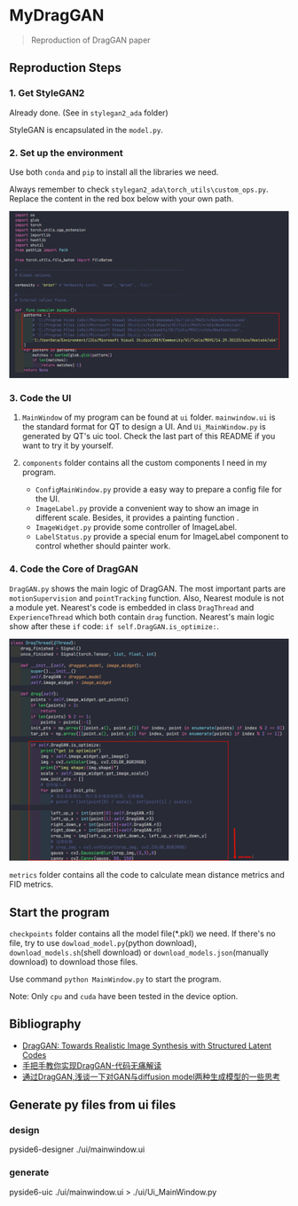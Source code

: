 # MyDragGAN

> Reproduction of DragGAN paper

## Reproduction Steps

### 1. Get StyleGAN2

Already done. (See in `stylegan2_ada` folder)

StyleGAN is encapsulated in the `model.py`.

### 2. Set up the environment

Use both `conda` and `pip` to install all the libraries we need.

Always remember to check `stylegan2_ada\torch_utils\custom_ops.py`. Replace the content in the red box below with your own path.

![custom_ops.py](./img/custom_ops.png)

### 3. Code the UI

1. `MainWindow` of my program can be found at `ui` folder. `mainwindow.ui` is the standard format for QT to design a UI. And `Ui_MainWindow.py` is generated by QT's uic tool. Check the last part of this README if you want to try it by yourself.
2. `components` folder contains all the custom components I need in my program.

    - `ConfigMainWindow.py` provide a easy way to prepare a config file for the UI.
    - `ImageLabel.py` provide a convenient way to show an image in different scale. Besides, it provides a painting function .
    - `ImageWidget.py` provide some controller of ImageLabel.
    - `LabelStatus.py` provide a special enum for ImageLabel component to control whether should painter work.

### 4. Code the Core of DragGAN

`DragGAN.py` shows the main logic of DragGAN. The most important parts are `motionSupervision` and `pointTracking` function. Also, Nearest module is not a module yet. Nearest's code is embedded in class `DragThread` and `ExperienceThread` which both contain `drag` function. Nearest's main logic show after these `if` code: `if self.DragGAN.is_optimize:`.

![nearest](./img/nearest.png)

`metrics` folder contains all the code to calculate mean distance metrics and FID metrics.

## Start the program

`checkpoints` folder contains all the model file(*.pkl) we need. If there's no file, try to use `dowload_model.py`(python download), `download_models.sh`(shell download) or `download_models.json`(manually download) to download those files.

Use command `python MainWindow.py` to start the program.

Note: Only `cpu` and `cuda` have been tested in the device option.

## Bibliography

- [DragGAN: Towards Realistic Image Synthesis with Structured Latent Codes](https://arxiv.org/abs/2305.10973)
- [手把手教你实现DragGAN-代码无痛解读](https://zhuanlan.zhihu.com/p/640871357)
- [通过DragGAN,浅谈一下对GAN与diffusion model两种生成模型的一些思考](https://zhuanlan.zhihu.com/p/639829821)

## Generate py files from ui files

### design

pyside6-designer ./ui/mainwindow.ui

### generate

pyside6-uic ./ui/mainwindow.ui > ./ui/Ui_MainWindow.py
